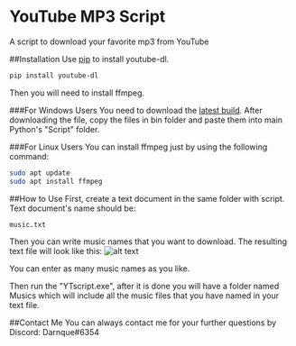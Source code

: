 # YouTube MP3 Script
A script to download your favorite mp3 from YouTube

##Installation
Use [pip](https://pypi.org/project/pip/) to install youtube-dl.
```bash
pip install youtube-dl
```
Then you will need to install ffmpeg.

###For Windows Users
You need to download the [latest build](https://ffmpeg.org/download.html#build-windows).
After downloading the file, copy the files in bin folder and paste them into main Python's "Script" folder.

###For Linux Users
You can install ffmpeg just by using the following command:
```bash
sudo apt update
sudo apt install ffmpeg
```

##How to Use
First, create a text document in the same folder with script.
Text document's name should be:
```bash
music.txt
```
Then you can write music names that you want to download.
The resulting text file will look like this:
![alt text](https://i.ibb.co/X7yXGkY/Ekran-g-r-nt-s-2021-10-31-150157.png)

You can enter as many music names as you like.

Then run the "YTscript.exe", after it is done you will have a folder named Musics
which will include all the music files that you have named in your text file.

##Contact Me
You can always contact me for your further questions by Discord: Darnque#6354
